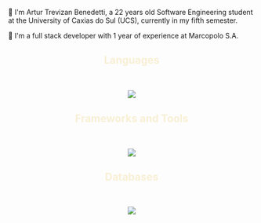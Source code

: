💬 I'm Artur Trevizan Benedetti, a 22 years old Software Engineering student at the University of Caxias do Sul (UCS), currently in my fifth semester.

🔭 I'm a full stack developer with 1 year of experience at Marcopolo S.A.

<h2 align="center" style="color: #f8efd4;"> Languages </h2>

<div style="display: inline_block" align="center"><br>
  <p align="center">
    <a href="https://skillicons.dev">
      <img src="https://skillicons.dev/icons?i=js,ts,java,py,html,css&perline=14" />
    </a>
  </p>
</div>

<h2 align="center" style="color: #f8efd4;"> Frameworks and Tools </h2>

<div style="display: inline_block" align="center"><br>
  <p align="center">
    <a href="https://skillicons.dev">
      <img src="https://skillicons.dev/icons?i=nodejs,express,spring,react,jquery,postman,docker,git,github,vscode,bitbucket&perline=14" />
    </a>
  </p>
</div>

<h2 align="center" style="color: #f8efd4;"> Databases </h2>

<div style="display: inline_block" align="center"><br>
  <p align="center">
    <a href="https://skillicons.dev">
      <img src="https://skillicons.dev/icons?i=mongodb,mysql&perline=14" />
    </a>
  </p>
</div>
